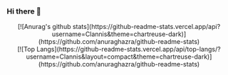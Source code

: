 ### Hi there 👋

<div align="center">[![Anurag's github stats](https://github-readme-stats.vercel.app/api?username=Clannis&theme=chartreuse-dark)](https://github.com/anuraghazra/github-readme-stats)</div>

<div align="center">[![Top Langs](https://github-readme-stats.vercel.app/api/top-langs/?username=Clannis&layout=compact&theme=chartreuse-dark)](https://github.com/anuraghazra/github-readme-stats)</div>



<!--
**Clannis/Clannis** is a ✨ _special_ ✨ repository because its `README.md` (this file) appears on your GitHub profile.

Here are some ideas to get you started:

- 🔭 I’m currently working on ...
- 🌱 I’m currently learning ...
- 👯 I’m looking to collaborate on ...
- 🤔 I’m looking for help with ...
- 💬 Ask me about ...
- 📫 How to reach me: ...
- 😄 Pronouns: ...
- ⚡ Fun fact: ...
-->
